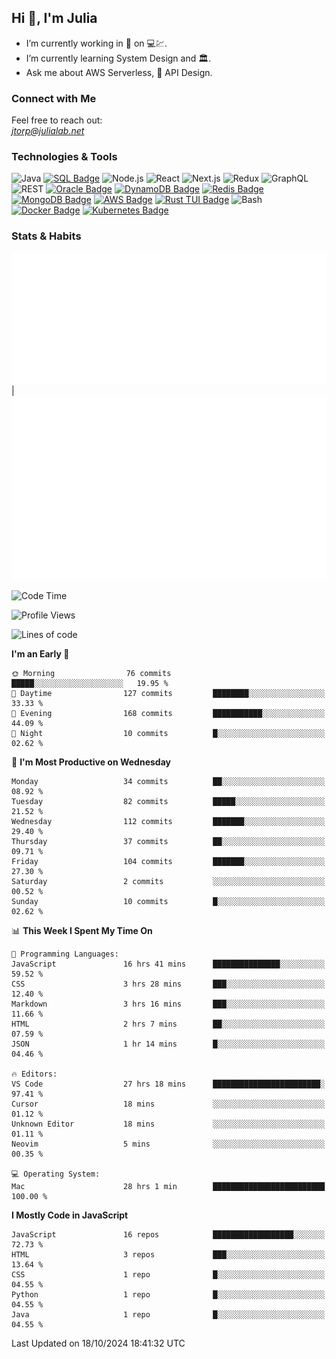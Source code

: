 ## Hi 👋, I'm Julia
- I’m currently working in 🏦 on 💻💹.
- I’m currently learning System Design and 🏛️.
- Ask me about AWS Serverless, 🔌 API Design.
  

### Connect with Me
Feel free to reach out:  
*[jtorp@julialab.net](mailto:jtorp@julialab.net)*


### Technologies & Tools
![Java](https://img.shields.io/badge/-Java-D50032?style=for-the-badge&logo=java&logoColor=white)
[![SQL Badge](https://img.shields.io/badge/-SQL-4479A1?style=for-the-badge&logo=sql&logoColor=white)](https://en.wikipedia.org/wiki/SQL)
![Node.js](https://img.shields.io/badge/-Node.js-339933?style=for-the-badge&logo=node.js&logoColor=white)
![React](https://img.shields.io/badge/-React-61DAFB?style=for-the-badge&logo=react&logoColor=white)
![Next.js](https://img.shields.io/badge/-Next.js-000000?style=for-the-badge&logo=next.js&logoColor=white)
![Redux](https://img.shields.io/badge/-Redux-764ABC?style=for-the-badge&logo=redux&logoColor=white)
![GraphQL](https://img.shields.io/badge/-GraphQL-E10098?style=for-the-badge&logo=graphql&logoColor=white)
![REST](https://img.shields.io/badge/-REST-FF5733?style=for-the-badge&logo=rest&logoColor=white)
[![Oracle Badge](https://img.shields.io/badge/-Oracle-F80000?style=for-the-badge&logo=oracle&logoColor=white)](https://www.oracle.com/)
[![DynamoDB Badge](https://img.shields.io/badge/-DynamoDB-4053D6?style=for-the-badge&logo=amazon-dynamodb&logoColor=white)](https://aws.amazon.com/dynamodb/)
[![Redis Badge](https://img.shields.io/badge/-Redis-D52B1E?style=for-the-badge&logo=redis&logoColor=white)](https://redis.io/) 
[![MongoDB Badge](https://img.shields.io/badge/-MongoDB-47A248?style=for-the-badge&logo=mongodb&logoColor=white)](https://www.mongodb.com/)
[![AWS Badge](https://img.shields.io/badge/-AWS-FF9900?style=for-the-badge&logo=amazon-aws&logoColor=white)](https://aws.amazon.com/)
[![Rust TUI Badge](https://img.shields.io/badge/-Rust_TUI-000000?style=for-the-badge&logo=rust&logoColor=white)](https://crates.io/crates/tui)
![Bash](https://img.shields.io/badge/-Bash-4EAA25?style=for-the-badge&logo=gnu-bash&logoColor=white)
[![Docker Badge](https://img.shields.io/badge/-Docker-2496ED?style=for-the-badge&logo=docker&logoColor=white)](https://www.docker.com/) 
[![Kubernetes Badge](https://img.shields.io/badge/Kubernetes-3069DE?style=for-the-badge&logo=kubernetes&logoColor=white)](https://kubernetes.io/)

### Stats & Habits

![Metrics Calendar](/metrics.plugin.isocalendar.svg "Metrics Calendar") | ![Metrics Habits](/metrics.plugin.habits.charts.svg "Metrics Habits") 


<!--START_SECTION:waka-->
![Code Time](http://img.shields.io/badge/Code%20Time-751%20hrs%2057%20mins-blue)

![Profile Views](http://img.shields.io/badge/Profile%20Views-0-blue)

![Lines of code](https://img.shields.io/badge/From%20Hello%20World%20I%27ve%20Written-1.0%20million%20lines%20of%20code-blue)

**I'm an Early 🐤** 

```text
🌞 Morning                76 commits          █████░░░░░░░░░░░░░░░░░░░░   19.95 % 
🌆 Daytime                127 commits         ████████░░░░░░░░░░░░░░░░░   33.33 % 
🌃 Evening                168 commits         ███████████░░░░░░░░░░░░░░   44.09 % 
🌙 Night                  10 commits          █░░░░░░░░░░░░░░░░░░░░░░░░   02.62 % 
```
📅 **I'm Most Productive on Wednesday** 

```text
Monday                   34 commits          ██░░░░░░░░░░░░░░░░░░░░░░░   08.92 % 
Tuesday                  82 commits          █████░░░░░░░░░░░░░░░░░░░░   21.52 % 
Wednesday                112 commits         ███████░░░░░░░░░░░░░░░░░░   29.40 % 
Thursday                 37 commits          ██░░░░░░░░░░░░░░░░░░░░░░░   09.71 % 
Friday                   104 commits         ███████░░░░░░░░░░░░░░░░░░   27.30 % 
Saturday                 2 commits           ░░░░░░░░░░░░░░░░░░░░░░░░░   00.52 % 
Sunday                   10 commits          █░░░░░░░░░░░░░░░░░░░░░░░░   02.62 % 
```


📊 **This Week I Spent My Time On** 

```text
💬 Programming Languages: 
JavaScript               16 hrs 41 mins      ███████████████░░░░░░░░░░   59.52 % 
CSS                      3 hrs 28 mins       ███░░░░░░░░░░░░░░░░░░░░░░   12.40 % 
Markdown                 3 hrs 16 mins       ███░░░░░░░░░░░░░░░░░░░░░░   11.66 % 
HTML                     2 hrs 7 mins        ██░░░░░░░░░░░░░░░░░░░░░░░   07.59 % 
JSON                     1 hr 14 mins        █░░░░░░░░░░░░░░░░░░░░░░░░   04.46 % 

🔥 Editors: 
VS Code                  27 hrs 18 mins      ████████████████████████░   97.41 % 
Cursor                   18 mins             ░░░░░░░░░░░░░░░░░░░░░░░░░   01.12 % 
Unknown Editor           18 mins             ░░░░░░░░░░░░░░░░░░░░░░░░░   01.11 % 
Neovim                   5 mins              ░░░░░░░░░░░░░░░░░░░░░░░░░   00.35 % 

💻 Operating System: 
Mac                      28 hrs 1 min        █████████████████████████   100.00 % 
```

**I Mostly Code in JavaScript** 

```text
JavaScript               16 repos            ██████████████████░░░░░░░   72.73 % 
HTML                     3 repos             ███░░░░░░░░░░░░░░░░░░░░░░   13.64 % 
CSS                      1 repo              █░░░░░░░░░░░░░░░░░░░░░░░░   04.55 % 
Python                   1 repo              █░░░░░░░░░░░░░░░░░░░░░░░░   04.55 % 
Java                     1 repo              █░░░░░░░░░░░░░░░░░░░░░░░░   04.55 % 
```




 Last Updated on 18/10/2024 18:41:32 UTC
<!--END_SECTION:waka-->



